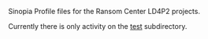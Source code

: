 Sinopia Profile files for the Ransom Center LD4P2 projects.

Currently there is only activity on the [test](https://github.com/LD4P/sinopia_sample_profiles/tree/master/cohort-profiles/ransomCenter/test) subdirectory.
